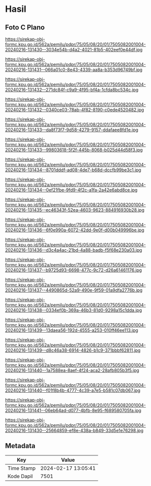 # Hasil

## Foto C Plano

https://sirekap-obj-formc.kpu.go.id/562a/pemilu/pdpr/75/05/08/20/01/7505082001004-20240216-131430--3034e54b-d4a2-4021-81b5-402eef0e44df.jpg

https://sirekap-obj-formc.kpu.go.id/562a/pemilu/pdpr/75/05/08/20/01/7505082001004-20240216-131431--066a01c0-8e43-4339-aa8a-b353d96749bf.jpg

https://sirekap-obj-formc.kpu.go.id/562a/pemilu/pdpr/75/05/08/20/01/7505082001004-20240216-131432--271dc84f-c9a9-4f95-bf4a-1cfda8bc534c.jpg

https://sirekap-obj-formc.kpu.go.id/562a/pemilu/pdpr/75/05/08/20/01/7505082001004-20240216-131432--0340ce03-78ab-4f82-8190-c0ede4520482.jpg

https://sirekap-obj-formc.kpu.go.id/562a/pemilu/pdpr/75/05/08/20/01/7505082001004-20240216-131433--da8f73f7-9d58-4279-9157-ddafaee8fd1e.jpg

https://sirekap-obj-formc.kpu.go.id/562a/pemilu/pdpr/75/05/08/20/01/7505082001004-20240216-131433--99803618-5f2f-445b-8068-b025d44d58f3.jpg

https://sirekap-obj-formc.kpu.go.id/562a/pemilu/pdpr/75/05/08/20/01/7505082001004-20240216-131434--8701dddf-ad08-4de7-b68d-dccfb99be3c1.jpg

https://sirekap-obj-formc.kpu.go.id/562a/pemilu/pdpr/75/05/08/20/01/7505082001004-20240216-131434--0ef21fbe-9fd9-4f2c-a1fa-2a42e6abd8ce.jpg

https://sirekap-obj-formc.kpu.go.id/562a/pemilu/pdpr/75/05/08/20/01/7505082001004-20240216-131435--ec46343f-52ea-4603-9623-884916930b28.jpg

https://sirekap-obj-formc.kpu.go.id/562a/pemilu/pdpr/75/05/08/20/01/7505082001004-20240216-131436--6f0e990a-6072-42dd-9e0f-d00b049996be.jpg

https://sirekap-obj-formc.kpu.go.id/562a/pemilu/pdpr/75/05/08/20/01/7505082001004-20240216-131436--d3c4a4ac-21bd-4a88-badb-f5f68e230a03.jpg

https://sirekap-obj-formc.kpu.go.id/562a/pemilu/pdpr/75/05/08/20/01/7505082001004-20240216-131437--b9725d93-6698-477c-9c72-d26a61461176.jpg

https://sirekap-obj-formc.kpu.go.id/562a/pemilu/pdpr/75/05/08/20/01/7505082001004-20240216-131437--4490865d-52a9-490e-9f59-01a9dfa2776b.jpg

https://sirekap-obj-formc.kpu.go.id/562a/pemilu/pdpr/75/05/08/20/01/7505082001004-20240216-131438--0334ef0b-369a-46b3-81d0-9298a15c1dda.jpg

https://sirekap-obj-formc.kpu.go.id/562a/pemilu/pdpr/75/05/08/20/01/7505082001004-20240216-131439--13daea56-192d-4555-a253-010ff46ee113.jpg

https://sirekap-obj-formc.kpu.go.id/562a/pemilu/pdpr/75/05/08/20/01/7505082001004-20240216-131439--d8c46a38-6914-4826-b1c9-371bbbf62811.jpg

https://sirekap-obj-formc.kpu.go.id/562a/pemilu/pdpr/75/05/08/20/01/7505082001004-20240216-131440--1a7588ea-8aef-4f24-aca2-28afb805b3f5.jpg

https://sirekap-obj-formc.kpu.go.id/562a/pemilu/pdpr/75/05/08/20/01/7505082001004-20240216-131440--f01f8b4b-4777-4c39-a7e5-b581c07db067.jpg

https://sirekap-obj-formc.kpu.go.id/562a/pemilu/pdpr/75/05/08/20/01/7505082001004-20240216-131441--06eb64ad-d077-4bfb-8e95-f689580705fa.jpg

https://sirekap-obj-formc.kpu.go.id/562a/pemilu/pdpr/75/05/08/20/01/7505082001004-20240216-131430--25664859-ef8e-438a-b849-33d5e1e76298.jpg


## Metadata

| Key        | Value               |
| ---------- | ------------------- |
| Time Stamp | 2024-02-17 13:05:41 |
| Kode Dapil | 7501                |



